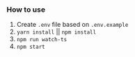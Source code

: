 ### How to use
1. Create `.env` file based on `.env.example` 
2. `yarn install` || `npm install`
3. `npm run watch-ts`
4. `npm start`
